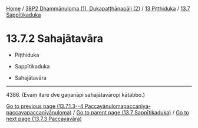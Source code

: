 
[Home](/) / [38P2 Dhammānuloma (1), Dukapaṭṭhānapāḷi (2)](../...md) / [13 Piṭṭhiduka](...md) / [13.7 Sappītikaduka](../38P2/13/13.7.md)

# 13.7.2 Sahajātavāra

* Piṭṭhiduka

* Sappītikaduka

* Sahajātavāra

---

4386\. (Evaṃ itare dve gaṇanāpi sahajātavāropi kātabbo.)



[Go to previous page (13.7.1.3--4 Paccayānulomapaccanīya-paccayapaccanīyānuloma)](13.7.1/13.7.1.3--4.md) / [Go to parent page (13.7 Sappītikaduka)](../38P2/13/13.7.md) / [Go to next page (13.7.3 Paccayavāra)](13.7.3.md)


